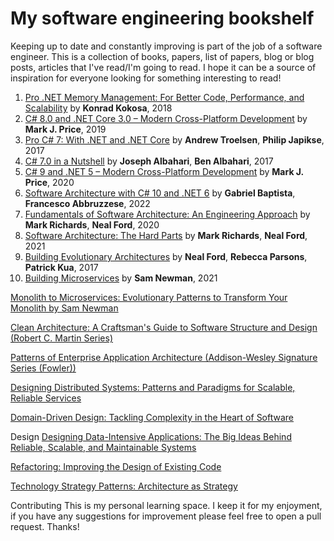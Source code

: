 # My software engineering bookshelf

Keeping up to date and constantly improving is part of the job of a software engineer.
This is a collection of books, papers, list of papers, blog or blog posts, articles that I've read/I'm going to read.
I hope it can be a source of inspiration for everyone looking for something interesting to read!

1. [Pro .NET Memory Management: For Better Code, Performance, and Scalability](https://www.amazon.com/Pro-NET-Memory-Management-Performance/dp/148424026X) by <b>Konrad Kokosa</b>, 2018
2. [C# 8.0 and .NET Core 3.0 – Modern Cross-Platform Development](https://www.amazon.de/dp/B07YLXFGBS) by <b>Mark J. Price</b>, 2019
3. [Pro C# 7: With .NET and .NET Core](https://www.amazon.de/dp/1484230175) by <b>Andrew Troelsen</b>, <b>Philip Japikse</b>, 2017
4. [C# 7.0 in a Nutshell](https://www.amazon.de/dp/1491987650) by <b>Joseph Albahari</b>, <b>Ben Albahari</b>, 2017
5. [C# 9 and .NET 5 – Modern Cross-Platform Development](https://www.amazon.com/NET-Cross-Platform-Development-intelligent-Framework/dp/180056810X) by <b>Mark J. Price</b>, 2020
6. [Software Architecture with C# 10 and .NET 6](https://www.amazon.com/Software-Architecture-NET-solutions-microservices-ebook/dp/B09QKXPCWN/) by <b>Gabriel Baptista</b>, <b>Francesco Abbruzzese</b>, 2022
7. [Fundamentals of Software Architecture: An Engineering Approach](https://www.amazon.com/Fundamentals-Software-Architecture-Engineering-Approach-ebook/dp/B0849MPK73)  by <b>Mark Richards</b>, <b>Neal Ford</b>, 2020
8. [Software Architecture: The Hard Parts](https://www.amazon.com/Software-Architecture-Parts-Neal-Ford-ebook/dp/B09H2H5QKC) by <b>Mark Richards</b>, <b>Neal Ford</b>, 2021
9. [Building Evolutionary Architectures](https://www.amazon.com/Building-Evolutionary-Architectures-Support-Constant/dp/1491986360) by <b>Neal Ford</b>, <b>Rebecca Parsons</b>, <b>Patrick Kua</b>, 2017
10. [Building Microservices](https://www.amazon.com/Building-Microservices-Sam-Newman-ebook/dp/B09B5L4NVT) by <b>Sam Newman</b>, 2021

[Monolith to Microservices: Evolutionary Patterns to Transform Your Monolith by Sam Newman](https://www.amazon.com/Monolith-Microservices-Evolutionary-Patterns-Transform-ebook/dp/B081TKSSNN)

[Clean Architecture: A Craftsman's Guide to Software Structure and Design (Robert C. Martin Series)](https://www.amazon.com/Clean-Architecture-Craftsmans-Software-Structure-ebook/dp/B075LRM681)

[Patterns of Enterprise Application Architecture (Addison-Wesley Signature Series (Fowler))](https://www.amazon.com/Patterns-Enterprise-Application-Architecture-Addison-Wesley-ebook/dp/B008OHVDFM)

[Designing Distributed Systems: Patterns and Paradigms for Scalable, Reliable Services](https://www.amazon.com/Designing-Distributed-Systems-Patterns-Paradigms-ebook/dp/B079YTM4FC)

[Domain-Driven Design: Tackling Complexity in the Heart of Software](https://www.amazon.com/Domain-Driven-Design-Tackling-Complexity-Software-ebook/dp/B00794TAUG)


Design
[Designing Data-Intensive Applications: The Big Ideas Behind Reliable, Scalable, and Maintainable Systems](https://www.amazon.com/Designing-Data-Intensive-Applications-Reliable-Maintainable/dp/1449373321)

[Refactoring: Improving the Design of Existing Code](https://www.amazon.com/Refactoring-Improving-Existing-Addison-Wesley-Signature/dp/0134757599)

[Technology Strategy Patterns: Architecture as Strategy](https://www.amazon.com/Technology-Strategy-Patterns-Architecture-ebook/dp/B07JJNSP92)

Contributing
This is my personal learning space. I keep it for my enjoyment, if you have any suggestions for improvement please feel free to open a pull request.
Thanks!


